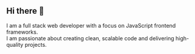 ## Hi there 👋

I am a full stack web developer with a focus on JavaScript frontend frameworks.
<br/>
I am passionate about creating clean, scalable code and delivering high-quality projects.

<!-- - I’m currently working as freelancer
- I’m currently learning Python
- Ask me about anything related to Javascript/Typescript or React/Express
- Read more about my projects [here](https://minato-portfolio.onrender.com/projects)
- I am writing my blogs [here](https://minato-portfolio.onrender.com/blogs) -->


<!--
https://drive.google.com/file/d/1_Id-3-wsBciqMuAVUb8xaHarInsRxsU-/view?usp=drive_link
https://drive.google.com/file/d/1XTxpJ1qtUPTrWgHVvG-CoAivBYWUpEAd/view?usp=drive_link
-->
